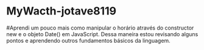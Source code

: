 # MyWacth-jotave8119
#Aprendi um pouco mais como manipular o horário através do constructor new e o objeto Date() em JavaScript. Dessa maneira estou revisando alguns pontos e aprendendo outros fundamentos básicos da linguagem.
